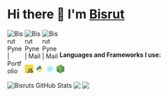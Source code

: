 <h1>Hi there 👋 I'm <a href="https://iambisrutpyne.github.io">Bisrut</a></h1>

<a href="https://iambisrutpyne.github.io">
  <img align="left" alt="Bisrut Pyne | Portfolio" width="40px" src="https://cdn0.iconfinder.com/data/icons/seo-and-marketing-volume-3/256/104-256.png" />
</a>
<a href="mailto:bisrutpyne@gmail.com">
  <img align="left" alt="Bisrut Pyne | Mail" width="40px" src="https://ssl.gstatic.com/ui/v1/icons/mail/rfr/gmail.ico" />
</a>
<a href="https://dev.to/IamBisrutPyne">
  <img align="left" alt="Bisrut Pyne | Mail" width="40px" src="https://dev-to-uploads.s3.amazonaws.com/uploads/logos/resized_logo_UQww2soKuUsjaOGNB38o.png" />
</a>

<br />
<br />

**Languages and Frameworks I use:**  

<code><img height="20" src="https://raw.githubusercontent.com/github/explore/80688e429a7d4ef2fca1e82350fe8e3517d3494d/topics/javascript/javascript.png"></code>
<code><img height="20" src="https://raw.githubusercontent.com/github/explore/80688e429a7d4ef2fca1e82350fe8e3517d3494d/topics/python/python.png"></code>
<code><img height="20" src="https://raw.githubusercontent.com/github/explore/80688e429a7d4ef2fca1e82350fe8e3517d3494d/topics/react/react.png"></code>
<code><img height="20" src="https://raw.githubusercontent.com/github/explore/80688e429a7d4ef2fca1e82350fe8e3517d3494d/topics/nodejs/nodejs.png"></code>

<img align="center" src="https://github-readme-stats.vercel.app/api?username=IamBisrutPyne&show_icons=true&theme=monokai" alt="Bisruts GitHub Stats" />
<img align="center" src="https://github-readme-stats.vercel.app/api/top-langs/?username=IamBisrutPyne&theme=monokai" />
<a href="https://github.com/IamBisrutPyne/skye">
  <img align="center" src="https://github-readme-stats.vercel.app/api/pin/?username=IamBisrutPyne&repo=skye&theme=monokai" />
</a>
